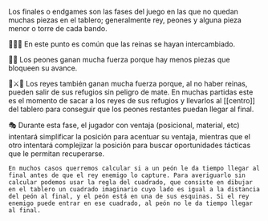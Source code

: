 Los finales o endgames son las fases del juego en las que no quedan muchas piezas en el tablero; generalmente rey, peones y alguna pieza menor o torre de cada bando. 

👑🔄👑 En este punto es común que las reinas se hayan intercambiado.

💪👶 Los peones ganan mucha fuerza porque hay menos piezas que bloqueen su avance.

👑⚔👑 Los reyes también ganan mucha fuerza porque, al no haber reinas, pueden salir de sus refugios sin peligro de mate. En muchas partidas  este es el momento de sacar a los reyes de sus refugios y llevarlos al [[centro]] del tablero para conseguir que los peones restantes puedan llegar al final.

🎭 Durante esta fase, el jugador con ventaja (posicional, material, etc) intentará simplificar la posición para acentuar su ventaja, mientras que el otro intentará complejizar la posición para buscar oportunidades tácticas que le permitan recuperarse. 


```
En muchos casos querremos calcular si a un peón le da tiempo llegar al final antes de que el rey enemigo lo capture. Para averiguarlo sin calcular podemos usar la regla del cuadrado, que consiste en dibujar en el tablero un cuadrado imaginario cuyo lado es igual a la distancia del peón al final, y el peón está en una de sus esquinas. Si el rey enemigo puede entrar en ese cuadrado, al peón no le da tiempo llegar al final. 
```